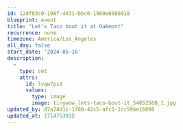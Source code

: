 ```yaml
---
id: 12df03c0-198f-4431-bbc0-1960e6986918
blueprint: event
title: "Let's Taco bout it at Oakmont"
recurrence: none
timezone: America/Los_Angeles
all_day: false
start_date: '2024-05-16'
description:
  -
    type: set
    attrs:
      id: lvqw7ps3
      values:
        type: image
        image: tinywow_lets-taco-bout-it_54852560_1.jpg
updated_by: 87a74d1c-1760-42c5-afc1-1cc59be16098
updated_at: 1714753935
---
```

